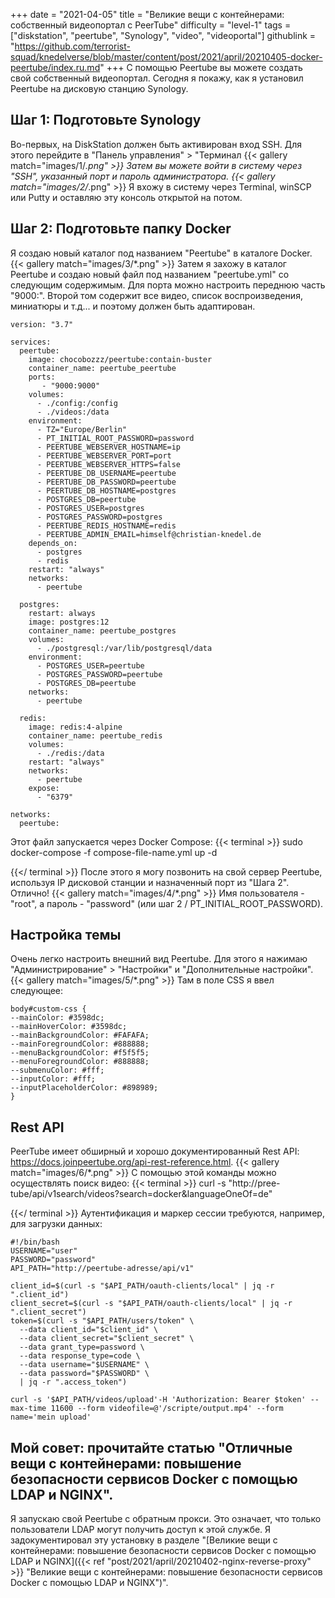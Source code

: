 +++
date = "2021-04-05"
title = "Великие вещи с контейнерами: собственный видеопортал с PeerTube"
difficulty = "level-1"
tags = ["diskstation", "peertube", "Synology", "video", "videoportal"]
githublink = "https://github.com/terrorist-squad/knedelverse/blob/master/content/post/2021/april/20210405-docker-peertube/index.ru.md"
+++
С помощью Peertube вы можете создать свой собственный видеопортал. Сегодня я покажу, как я установил Peertube на дисковую станцию Synology.
## Шаг 1: Подготовьте Synology
Во-первых, на DiskStation должен быть активирован вход SSH. Для этого перейдите в "Панель управления" > "Терминал
{{< gallery match="images/1/*.png" >}}
Затем вы можете войти в систему через "SSH", указанный порт и пароль администратора.
{{< gallery match="images/2/*.png" >}}
Я вхожу в систему через Terminal, winSCP или Putty и оставляю эту консоль открытой на потом.
## Шаг 2: Подготовьте папку Docker
Я создаю новый каталог под названием "Peertube" в каталоге Docker.
{{< gallery match="images/3/*.png" >}}
Затем я захожу в каталог Peertube и создаю новый файл под названием "peertube.yml" со следующим содержимым. Для порта можно настроить переднюю часть "9000:". Второй том содержит все видео, список воспроизведения, миниатюры и т.д... и поэтому должен быть адаптирован.
```
version: "3.7"

services:
  peertube:
    image: chocobozzz/peertube:contain-buster
    container_name: peertube_peertube
    ports:
       - "9000:9000"
    volumes:
      - ./config:/config
      - ./videos:/data
    environment:
      - TZ="Europe/Berlin"
      - PT_INITIAL_ROOT_PASSWORD=password
      - PEERTUBE_WEBSERVER_HOSTNAME=ip
      - PEERTUBE_WEBSERVER_PORT=port
      - PEERTUBE_WEBSERVER_HTTPS=false
      - PEERTUBE_DB_USERNAME=peertube
      - PEERTUBE_DB_PASSWORD=peertube
      - PEERTUBE_DB_HOSTNAME=postgres
      - POSTGRES_DB=peertube
      - POSTGRES_USER=postgres
      - POSTGRES_PASSWORD=postgres
      - PEERTUBE_REDIS_HOSTNAME=redis
      - PEERTUBE_ADMIN_EMAIL=himself@christian-knedel.de
    depends_on:
      - postgres
      - redis
    restart: "always"
    networks:
      - peertube

  postgres:
    restart: always
    image: postgres:12
    container_name: peertube_postgres
    volumes:
      - ./postgresql:/var/lib/postgresql/data
    environment:
      - POSTGRES_USER=peertube
      - POSTGRES_PASSWORD=peertube
      - POSTGRES_DB=peertube
    networks:
      - peertube

  redis:
    image: redis:4-alpine
    container_name: peertube_redis
    volumes:
      - ./redis:/data
    restart: "always"
    networks:
      - peertube
    expose:
      - "6379"

networks:
  peertube:

```
Этот файл запускается через Docker Compose:
{{< terminal >}}
sudo docker-compose -f compose-file-name.yml up -d

{{</ terminal >}}
После этого я могу позвонить на свой сервер Peertube, используя IP дисковой станции и назначенный порт из "Шага 2". Отлично!
{{< gallery match="images/4/*.png" >}}
Имя пользователя - "root", а пароль - "password" (или шаг 2 / PT_INITIAL_ROOT_PASSWORD).
## Настройка темы
Очень легко настроить внешний вид Peertube. Для этого я нажимаю "Администрирование" > "Настройки" и "Дополнительные настройки".
{{< gallery match="images/5/*.png" >}}
Там в поле CSS я ввел следующее:
```
body#custom-css {
--mainColor: #3598dc;
--mainHoverColor: #3598dc;
--mainBackgroundColor: #FAFAFA;
--mainForegroundColor: #888888;
--menuBackgroundColor: #f5f5f5;
--menuForegroundColor: #888888;
--submenuColor: #fff;
--inputColor: #fff;
--inputPlaceholderColor: #898989;
}

```

## Rest API
PeerTube имеет обширный и хорошо документированный Rest API: https://docs.joinpeertube.org/api-rest-reference.html.
{{< gallery match="images/6/*.png" >}}
С помощью этой команды можно осуществлять поиск видео:
{{< terminal >}}
curl -s "http://pree-tube/api/v1search/videos?search=docker&languageOneOf=de"

{{</ terminal >}}
Аутентификация и маркер сессии требуются, например, для загрузки данных:
```
#!/bin/bash
USERNAME="user"
PASSWORD="password"
API_PATH="http://peertube-adresse/api/v1"

client_id=$(curl -s "$API_PATH/oauth-clients/local" | jq -r ".client_id")
client_secret=$(curl -s "$API_PATH/oauth-clients/local" | jq -r ".client_secret")
token=$(curl -s "$API_PATH/users/token" \
  --data client_id="$client_id" \
  --data client_secret="$client_secret" \
  --data grant_type=password \
  --data response_type=code \
  --data username="$USERNAME" \
  --data password="$PASSWORD" \
  | jq -r ".access_token")

curl -s '$API_PATH/videos/upload'-H 'Authorization: Bearer $token' --max-time 11600 --form videofile=@'/scripte/output.mp4' --form name='mein upload' 

```

## Мой совет: прочитайте статью "Отличные вещи с контейнерами: повышение безопасности сервисов Docker с помощью LDAP и NGINX".
Я запускаю свой Peertube с обратным прокси. Это означает, что только пользователи LDAP могут получить доступ к этой службе. Я задокументировал эту установку в разделе "[Великие вещи с контейнерами: повышение безопасности сервисов Docker с помощью LDAP и NGINX]({{< ref "post/2021/april/20210402-nginx-reverse-proxy" >}} "Великие вещи с контейнерами: повышение безопасности сервисов Docker с помощью LDAP и NGINX")".

